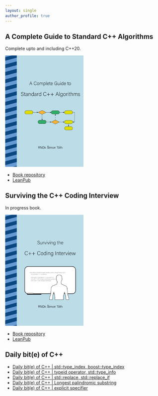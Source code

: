 ```yaml
---
layout: single
author_profile: true
---
```


## A Complete Guide to Standard C++ Algorithms

Complete upto and including C++20.

[<img src="assets/images/book_algorithms_cover.png" width="50%">](https://leanpub.com/cpp-algorithms-guide)

- [Book repository](https://github.com/HappyCerberus/book-cpp-algorithms)
- [LeanPub](https://leanpub.com/cpp-algorithms-guide)

## Surviving the C++ Coding Interview

In progress book.

[<img src="assets/images/book_coding_interview_cover.png" width="50%">](https://leanpub.com/cpp-coding-interview)

- [Book repository](https://leanpub.com/cpp-coding-interview)
- [LeanPub](https://leanpub.com/cpp-coding-interview)

## Daily bit(e) of C++

<ul>
<!-- SUBSTACK:START --><li><a href="https://simontoth.substack.com/p/daily-bite-of-c-stdtype_index-boosttype_index">Daily bit&lpar;e&rpar; of C++ | std::type_index, boost::type_index</a></li><li><a href="https://simontoth.substack.com/p/daily-bite-of-c-typeid-operator-stdtype_info">Daily bit&lpar;e&rpar; of C++ | typeid operator, std::type_info</a></li><li><a href="https://simontoth.substack.com/p/daily-bite-of-c-stdreplace-stdreplace_if">Daily bit&lpar;e&rpar; of C++ | std::replace, std::replace_if</a></li><li><a href="https://simontoth.substack.com/p/daily-bite-of-c-longest-palindromic">Daily bit&lpar;e&rpar; of C++ | Longest palindromic substring</a></li><li><a href="https://simontoth.substack.com/p/daily-bite-of-c-explicit-specifier">Daily bit&lpar;e&rpar; of C++ | explicit specifier</a></li><!-- SUBSTACK:END -->
</ul>